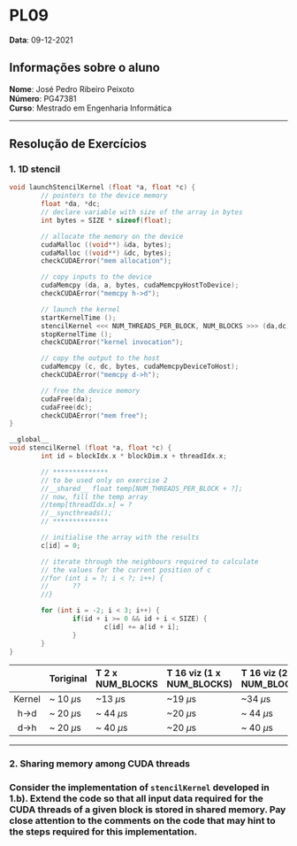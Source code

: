 # PL09

**Data**: 09-12-2021

## Informações sobre o aluno

**Nome**: José Pedro Ribeiro Peixoto<br>
**Número**: PG47381<br>
**Curso**: Mestrado em Engenharia Informática<br>

---

## Resolução de Exercícios

### **1.** 1D stencil  

```c
void launchStencilKernel (float *a, float *c) {
        // pointers to the device memory
        float *da, *dc;
        // declare variable with size of the array in bytes
        int bytes = SIZE * sizeof(float);

        // allocate the memory on the device
        cudaMalloc ((void**) &da, bytes);
        cudaMalloc ((void**) &dc, bytes);
        checkCUDAError("mem allocation");

        // copy inputs to the device
        cudaMemcpy (da, a, bytes, cudaMemcpyHostToDevice);
        checkCUDAError("memcpy h->d");

        // launch the kernel
        startKernelTime ();
        stencilKernel <<< NUM_THREADS_PER_BLOCK, NUM_BLOCKS >>> (da,dc);
        stopKernelTime ();
        checkCUDAError("kernel invocation");

        // copy the output to the host
        cudaMemcpy (c, dc, bytes, cudaMemcpyDeviceToHost);
        checkCUDAError("memcpy d->h");

        // free the device memory
        cudaFree(da);
        cudaFree(dc);
        checkCUDAError("mem free");
}
```

```c
__global__ 
void stencilKernel (float *a, float *c) {
        int id = blockIdx.x * blockDim.x + threadIdx.x;

        // **************
        // to be used only on exercise 2
        //__shared__ float temp[NUM_THREADS_PER_BLOCK + ?];
        // now, fill the temp array
        //temp[threadIdx.x] = ?
        //__syncthreads();
        // **************

        // initialise the array with the results
        c[id] = 0;

        // iterate through the neighbours required to calculate
        // the values for the current position of c
        //for (int i = ?; i < ?; i++) {
        //      ??
        //}

        for (int i = -2; i < 3; i++) {
                if(id + i >= 0 && id + i < SIZE) {
                        c[id] += a[id + i];
                }
        }
}
```


| | Toriginal | T 2 x NUM_BLOCKS | T 16 viz (1 x NUM_BLOCKS) |T 16 viz (2 x NUM_BLOCKS)|
|:-:| :- | :- | :- | :- |
|Kernel| ~ 10 $\mu$s| ~13 $\mu$s |~19 $\mu$s | ~34 $\mu$s |
|h->d| ~ 20 $\mu$s  | ~ 44 $\mu$s|~20 $\mu$s | ~ 44 $\mu$s|
|d->h| ~ 20 $\mu$s  | ~ 40 $\mu$s|~20 $\mu$s | ~ 40 $\mu$s|

---

### **2.** Sharing memory among CUDA threads

### Consider the implementation of `stencilKernel` developed in 1.b). Extend the code so that all input data required for the CUDA threads of a given block is stored  in  shared  memory.  Pay  close  attention  to  the comments on the code that may hint to the steps required for this implementation. 